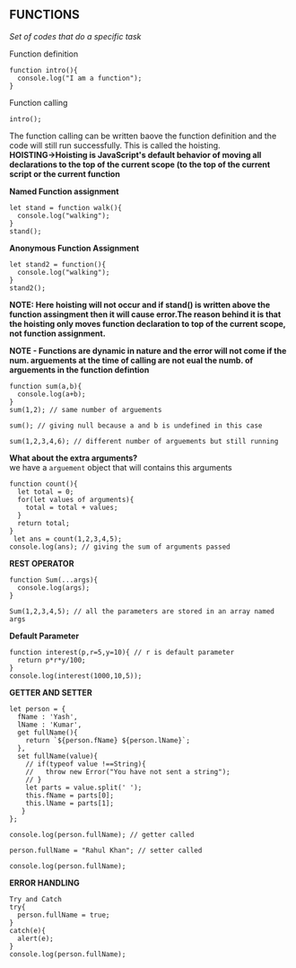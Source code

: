 ## FUNCTIONS  
_Set of codes that do a specific task_

Function definition
```
function intro(){
  console.log("I am a function");
}
```
Function calling  
```
intro();
```
The function calling can be written baove the function definition and the code will still run successfully. This is called the hoisting.  
**HOISTING->Hoisting is JavaScript's default behavior of moving all declarations to the top of the current scope (to the top of the current script or the current function**

 
**Named Function assignment**
```
let stand = function walk(){
  console.log("walking");
}
stand();
```

**Anonymous Function Assignment**  
```
let stand2 = function(){
  console.log("walking");
}
stand2();
```
**NOTE: Here hoisting will not occur and if stand() is written above the function assingment then it will cause  error.The reason behind it is that the hoisting only moves function declaration to  top of the current scope, not function assignment.**  


**NOTE - Functions are dynamic in nature and the error will not come if the num. arguements at the time of calling are not eual the numb. of arguements in the function defintion**
```
function sum(a,b){
  console.log(a+b);
}
sum(1,2); // same number of arguements

sum(); // giving null because a and b is undefined in this case

sum(1,2,3,4,6); // different number of arguements but still running
```
**What about the extra arguments?**  
we have a `arguement` object that will contains this arguments
```
function count(){
  let total = 0;
  for(let values of arguments){
    total = total + values;
  }
  return total;
}
 let ans = count(1,2,3,4,5);
console.log(ans); // giving the sum of arguments passed
```

**REST OPERATOR**  
```
function Sum(...args){
  console.log(args);
}

Sum(1,2,3,4,5); // all the parameters are stored in an array named args
```

**Default Parameter**
```
function interest(p,r=5,y=10){ // r is default parameter
  return p*r*y/100;
}
console.log(interest(1000,10,5));
```


**GETTER AND SETTER**
```
let person = {
  fName : 'Yash',
  lName : 'Kumar',
  get fullName(){
    return `${person.fName} ${person.lName}`; 
  },
  set fullName(value){
    // if(typeof value !==String){
    //   throw new Error("You have not sent a string");
    // }
    let parts = value.split(' ');
    this.fName = parts[0];
    this.lName = parts[1];
   }
};

console.log(person.fullName); // getter called

person.fullName = "Rahul Khan"; // setter called

console.log(person.fullName); 
```


**ERROR HANDLING**
```
Try and Catch
try{
  person.fullName = true;
}
catch(e){
  alert(e);
}
console.log(person.fullName); 
```

